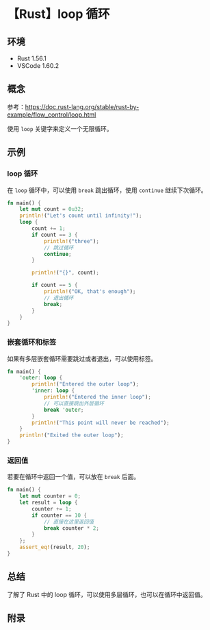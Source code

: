# 【Rust】loop 循环

## 环境

- Rust 1.56.1
- VSCode 1.60.2

## 概念

参考：<https://doc.rust-lang.org/stable/rust-by-example/flow_control/loop.html>  

使用 `loop` 关键字来定义一个无限循环。

## 示例

### loop 循环

在 `loop` 循环中，可以使用 `break` 跳出循环，使用 `continue` 继续下次循环。

```rust
fn main() {
    let mut count = 0u32;
    println!("Let's count until infinity!");
    loop {
        count += 1;
        if count == 3 {
            println!("three");
            // 跳过循环
            continue;
        }

        println!("{}", count);

        if count == 5 {
            println!("OK, that's enough");
            // 退出循环
            break;
        }
    }
}
```

### 嵌套循环和标签

如果有多层嵌套循环需要跳过或者退出，可以使用标签。

```rust
fn main() {
    'outer: loop {
        println!("Entered the outer loop");
        'inner: loop {
            println!("Entered the inner loop");
            // 可以直接跳出外层循环
            break 'outer;
        }
        println!("This point will never be reached");
    }
    println!("Exited the outer loop");
}
```

### 返回值

若要在循环中返回一个值，可以放在 `break` 后面。

```rust
fn main() {
    let mut counter = 0;
    let result = loop {
        counter += 1;
        if counter == 10 {
            // 直接在这里返回值
            break counter * 2;
        }
    };
    assert_eq!(result, 20);
}
```

## 总结

了解了 Rust 中的 loop 循环，可以使用多层循环，也可以在循环中返回值。

## 附录

